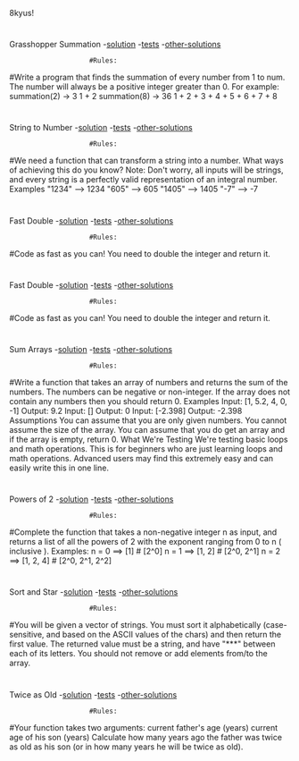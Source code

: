 8kyus!
#
#
Grasshopper Summation
-[solution](./8kyujs/grasshopper-summation.js)
-[tests](./8kyujs/grasshopper-summation.test)
-[other-solutions](https://www.codewars.com/kata/55d24f55d7dd296eb9000030)
                      
                        #Rules:

#Write a program that finds the summation of every number from 1 to num. The number will always be a positive integer greater than 0.
For example:
summation(2) -> 3
1 + 2
summation(8) -> 36
1 + 2 + 3 + 4 + 5 + 6 + 7 + 8
#
#
String to Number
-[solution](./8kyujs/string-to-number.js)
-[tests](./8kyujs/string-to-number.test)
-[other-solutions](https://www.codewars.com/kata/544675c6f971f7399a000e79/solutions/javascript)
                        
                        #Rules:

#We need a function that can transform a string into a number. What ways of achieving this do you know?
Note: Don't worry, all inputs will be strings, and every string is a perfectly valid representation of an integral number.
Examples
"1234" --> 1234
"605"  --> 605
"1405" --> 1405
"-7" --> -7
#
#
Fast Double
-[solution](./8kyujs/fast-double.js)
-[tests](./8kyujs/fast-double.test)
-[other-solutions](codewars.com/kata/53ee5429ba190077850011d4/solutions/javascript)
                       
                        #Rules:

#Code as fast as you can! You need to double the integer and return it.
#
#
Fast Double
-[solution](./8kyujs/fast-double.js)
-[tests](./8kyujs/fast-double.test)
-[other-solutions](codewars.com/kata/53ee5429ba190077850011d4/solutions/javascript)
                       
                        #Rules:

#Code as fast as you can! You need to double the integer and return it.
#
#
Sum Arrays
-[solution](./8kyujs/sum-arrays.js)
-[tests](./8kyujs/sum-arrays.test)
-[other-solutions](https://www.codewars.com/kata/53dc54212259ed3d4f00071c/solutions/javascript)
                       
                        #Rules:

#Write a function that takes an array of numbers and returns the sum of the numbers. The numbers can be negative or non-integer. If the array does not contain any numbers then you should return 0.
Examples
Input: [1, 5.2, 4, 0, -1]
Output: 9.2
Input: []
Output: 0
Input: [-2.398]
Output: -2.398
Assumptions
You can assume that you are only given numbers.
You cannot assume the size of the array.
You can assume that you do get an array and if the array is empty, return 0.
What We're Testing
We're testing basic loops and math operations. This is for beginners who are just learning loops and math operations.
Advanced users may find this extremely easy and can easily write this in one line.
#
#
Powers of 2
-[solution](./8kyujs/powers-of-two.js)
-[tests](./8kyujs/powers-of-two.test)
-[other-solutions](https://www.codewars.com/kata/57a083a57cb1f31db7000028/solutions/javascript)
                       
                        #Rules:

#Complete the function that takes a non-negative integer n as input, and returns a list of all the powers of 2 with the exponent ranging from 0 to n ( inclusive ).
Examples:
n = 0  ==> [1]        # [2^0]
n = 1  ==> [1, 2]     # [2^0, 2^1]
n = 2  ==> [1, 2, 4]  # [2^0, 2^1, 2^2]
#
#
Sort and Star
-[solution](./8kyujs/sort-and-star.js)
-[tests](./8kyujs/sort-and-star.test)
-[other-solutions](https://www.codewars.com/kata/57cfdf34902f6ba3d300001e/solutions/javascript)
                       
                        #Rules:

#You will be given a vector of strings. You must sort it alphabetically (case-sensitive, and based on the ASCII values of the chars) and then return the first value.
The returned value must be a string, and have "***" between each of its letters.
You should not remove or add elements from/to the array.
#
#
Twice as Old
-[solution](./8kyujs/twice-as-old.js)
-[tests](./8kyujs/twice-as-old.test)
-[other-solutions](https://www.codewars.com/kata/5b853229cfde412a470000d0/solutions/javascript)
                       
                        #Rules:

#Your function takes two arguments:
current father's age (years)
current age of his son (years)
Сalculate how many years ago the father was twice as old as his son (or in how many years he will be twice as old).
